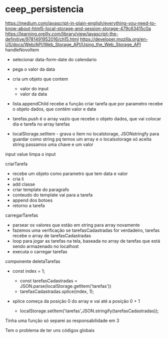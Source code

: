 # ceep_persistencia

https://medium.com/javascript-in-plain-english/everything-you-need-to-know-about-html5-local-storage-and-session-storage-479c63415c0a
https://learning.oreilly.com/library/view/javascript-the-definitive/9781491952016/ch15.html
https://developer.mozilla.org/en-US/docs/Web/API/Web_Storage_API/Using_the_Web_Storage_API
handleNovoItem 

 - selecionar data-form-date do calendario
 - pega o valor da data
 - cria um objeto que contem
    - valor do input
    - valor da data
  - lista.appendChild recebe a função criar tarefa
   que por parametro recebe o objeto dados, que contém valor e data
   - tarefas.push é o array vazio que recebe o objeto dados, que vai colocar dia e tarefa no array tarefas
   
  - localStorage.setItem - grava o item no localstorage, JSONstringfy para guardar como string pq temos um array e o localsotorage só aceita string
passamos uma chave e um valor

input value limpa o input

criarTarefa 
  - recebe um objeto como parametro que tem data e valor
  - cria li
  - add classe
  - criar template do paragrafo
  - conteudo do template vai para a tarefa
  - append dos botoes
  - retorno a tarefa
  
 carregarTarefas
  - parsear os valores que estão em string para array novamente
  - fazemos uma verificação se tarefasCadastradas for verdadeiro, tarefas recebe o array de tarefasCadastradas
  - loop para jogar as tarefas na tela, baseada no array de tarefas que está sendo armazenado no localhost
  - executa o carregar tarefas

componente deletaTarefas
  - const index = 1;

	- const tarefasCadastradas = JSON.parse(localStorage.getItem('tarefas'))	
	- tarefasCadastradas.splice(index, 1);
  - splice começa da posição 0 do array e vai até a posição 0 + 1
	- localStorage.setItem('tarefas',JSON.stringify(tarefasCadastradas)); 
  
  Tinha uma função só 
  separei as responsabilidade em 3
  

  
  
  
  
  
  
Tem o problema de ter uns códigos globais
